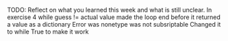 TODO: Reflect on what you learned this week and what is still unclear.
In exercise 4 while guess != actual value made the loop end before it returned a value as a dictionary
Error was nonetype was not subsriptable
Changed it to while True to make it work

